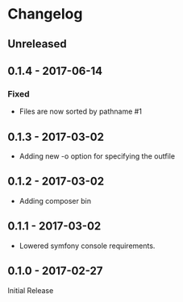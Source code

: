 # Changelog

## Unreleased

## 0.1.4 - 2017-06-14

### Fixed

- Files are now sorted by pathname #1

## 0.1.3 - 2017-03-02

- Adding new -o option for specifying the outfile

## 0.1.2 - 2017-03-02

- Adding composer bin

## 0.1.1 - 2017-03-02

- Lowered symfony console requirements.

## 0.1.0 - 2017-02-27

Initial Release
